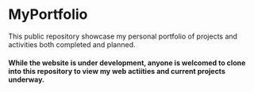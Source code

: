 # MyPortfolio
This public repository showcase my personal portfolio of projects and activities both completed and planned.

#### While the website is under development, anyone is welcomed to clone into this repository to view my web actiities and current projects underway.
